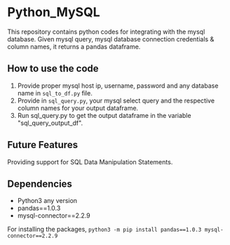 # Python_MySQL
This repository contains python codes for integrating with the mysql database. Given mysql query, mysql database connection credentials & column names, it returns a pandas dataframe.

## How to use the code

1. Provide proper mysql host ip, username, password and any database name in ```sql_to_df.py``` file.
2. Provide in ```sql_query.py```, your mysql select query and the respective column names for your output dataframe.
3. Run sql_query.py to get the output dataframe in the variable "sql_query_output_df".

## Future Features

Providing support for SQL Data Manipulation Statements.

## Dependencies

- Python3 any version
- pandas==1.0.3
- mysql-connector==2.2.9

For installing the packages,
```python3 -m pip install pandas==1.0.3 mysql-connector==2.2.9```
